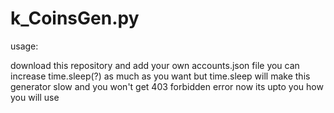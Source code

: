 # k_CoinsGen.py

usage:

download this repository and add your own accounts.json file
you can increase time.sleep(?) as much as you want 
but time.sleep will make this generator slow and you won't get 403 forbidden error
now its upto you how you will use 
